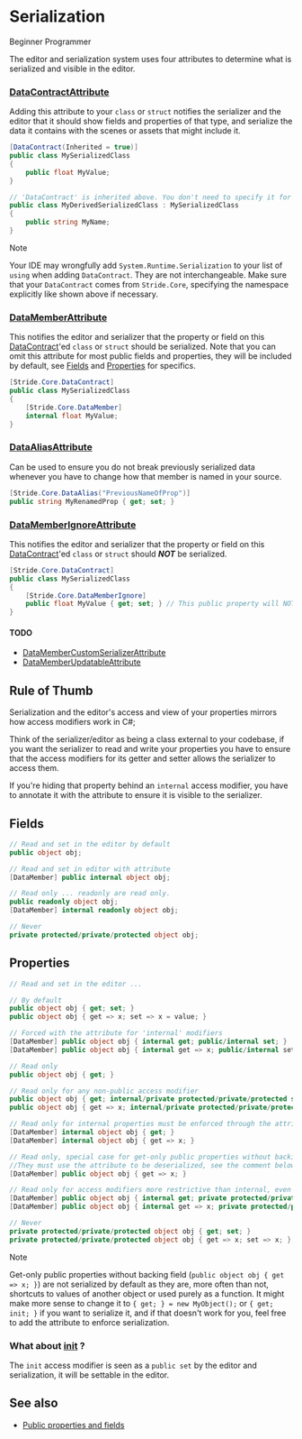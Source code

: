 ﻿# Serialization

<span class="label label-doc-level">Beginner</span>
<span class="label label-doc-audience">Programmer</span>

The editor and serialization system uses four attributes to determine what is serialized and visible in the editor.

### [DataContractAttribute](xref:Stride.Core.DataContractAttribute)
Adding this attribute to your `class` or `struct` notifies the serializer and the editor that it should
show fields and properties of that type, and serialize the data it contains with the scenes or assets that might include it.
```cs
[DataContract(Inherited = true)]
public class MySerializedClass
{
    public float MyValue;
}

// 'DataContract' is inherited above. You don't need to specify it for a derived class.
public class MyDerivedSerializedClass : MySerializedClass
{
    public string MyName;
}
```

> [!Note]
> Your IDE may wrongfully add `System.Runtime.Serialization` to your list of `using` when adding `DataContract`.
> They are not interchangeable.
> Make sure that your `DataContract` comes from `Stride.Core`, specifying the namespace explicitly like shown above if necessary.

### [DataMemberAttribute](xref:Stride.Core.DataMemberAttribute)
This notifies the editor and serializer that the property or field on this [DataContract](#datacontractattribute)'ed
`class` or `struct` should be serialized.
Note that you can omit this attribute for most public fields and properties, they will be included by default,
see [Fields](#fields) and [Properties](#properties) for specifics.
```cs
[Stride.Core.DataContract]
public class MySerializedClass
{
    [Stride.Core.DataMember]
    internal float MyValue;
}
```

### [DataAliasAttribute](xref:Stride.Core.DataAliasAttribute)
Can be used to ensure you do not break previously serialized data whenever you have to change how that member is named in your source.
```cs
[Stride.Core.DataAlias("PreviousNameOfProp")]
public string MyRenamedProp { get; set; }
```

### [DataMemberIgnoreAttribute](xref:Stride.Core.DataMemberIgnoreAttribute)
This notifies the editor and serializer that the property or field on this [DataContract](#datacontractattribute)'ed
`class` or `struct` should ***NOT*** be serialized.
```cs
[Stride.Core.DataContract]
public class MySerializedClass
{
    [Stride.Core.DataMemberIgnore]
    public float MyValue { get; set; } // This public property will NOT show up in the editor
}
```

#### TODO
- [DataMemberCustomSerializerAttribute](xref:Stride.Core.DataMemberCustomSerializerAttribute)
- [DataMemberUpdatableAttribute](xref:Stride.Updater.DataMemberUpdatableAttribute)

## Rule of Thumb
Serialization and the editor's access and view of your properties mirrors how access modifiers work in C#;

Think of the serializer/editor as being a class external to your codebase, if you want the serializer to
read and write your properties you have to ensure that the access modifiers for its getter and setter
allows the serializer to access them.

If you're hiding that property behind an `internal` access modifier, you have to annotate it with
the attribute to ensure it is visible to the serializer.


## Fields

```cs
// Read and set in the editor by default
public object obj;

// Read and set in editor with attribute
[DataMember] public internal object obj;

// Read only ... readonly are read only.
public readonly object obj;
[DataMember] internal readonly object obj;

// Never
private protected/private/protected object obj;
```


## Properties

```cs
// Read and set in the editor ...

// By default
public object obj { get; set; }
public object obj { get => x; set => x = value; }

// Forced with the attribute for 'internal' modifiers
[DataMember] public object obj { internal get; public/internal set; }
[DataMember] public object obj { internal get => x; public/internal set => x; }

// Read only
public object obj { get; }

// Read only for any non-public access modifier
public object obj { get; internal/private protected/private/protected set; }
public object obj { get => x; internal/private protected/private/protected set => x = value; }

// Read only for internal properties must be enforced through the attribute
[DataMember] internal object obj { get; }
[DataMember] internal object obj { get => x; }

// Read only, special case for get-only public properties without backing field, 
//They must use the attribute to be deserialized, see the comment below
[DataMember] public object obj { get => x; }

// Read only for access modifiers more restrictive than internal, even with the attribute
[DataMember] public object obj { internal get; private protected/private/protected set; }
[DataMember] public object obj { internal get => x; private protected/private/protected set => x; }

// Never
private protected/private/protected object obj { get; set; }
private protected/private/protected object obj { get => x; set => x; }
```

> [!Note]
> Get-only public properties without backing field (`public object obj { get => x; }`) are not serialized by default as
> they are, more often than not, shortcuts to values of another object or used purely as a function.
> It might make more sense to change it to `{ get; } = new MyObject();` or `{ get; init; }` if you want to serialize it,
> and if that doesn't work for you, feel free to add the attribute to enforce serialization.

### What about [init](https://learn.microsoft.com/en-us/dotnet/csharp/language-reference/keywords/init) ?
The `init` access modifier is seen as a `public set` by the editor and serialization, it will be settable in the editor.


## See also

* [Public properties and fields](public-properties-and-fields.md)
